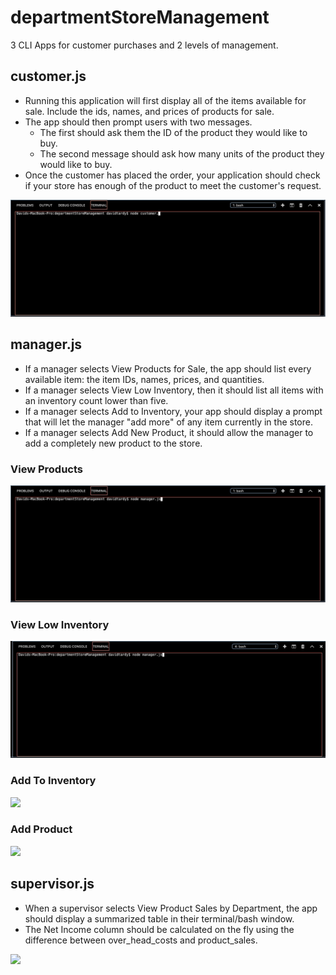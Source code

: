 # departmentStoreManagement
3 CLI Apps for customer purchases and 2 levels of management.

## customer.js

* Running this application will first display all of the items available for sale. Include the ids, names, and prices of products for sale.
* The app should then prompt users with two messages.
    * The first should ask them the ID of the product they would like to buy.
    * The second message should ask how many units of the product they would like to buy.
* Once the customer has placed the order, your application should check if your store has enough of the product to meet the customer's request.

![](customer.gif)

## manager.js

* If a manager selects View Products for Sale, the app should list every available item: the item IDs, names, prices, and quantities.
* If a manager selects View Low Inventory, then it should list all items with an inventory count lower than five.
* If a manager selects Add to Inventory, your app should display a prompt that will let the manager "add more" of any item currently in the store.
* If a manager selects Add New Product, it should allow the manager to add a completely new product to the store.

### View Products
![](viewProducts.gif)

### View Low Inventory
![](lowInventory2.gif)

### Add To Inventory
![](addInventory2.gif)

### Add Product
![](addProduct2.gif)

## supervisor.js

* When a supervisor selects View Product Sales by Department, the app should display a summarized table in their terminal/bash window.
* The Net Income column should be calculated on the fly using the difference between over_head_costs and product_sales.

![](supervisor.gif)